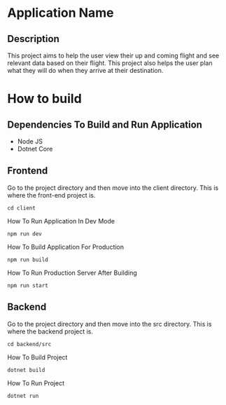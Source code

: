 # Application Name

## Description
 This project aims to help the user view their up and coming flight and see relevant data based on their flight. This project also helps the user plan what they will do when they arrive at their destination.

# How to build
## Dependencies To Build and Run Application
- Node JS
- Dotnet Core

## Frontend
Go to the project directory and then move into the client directory. This is where the front-end project is.
```console
cd client
```
How To Run Application In Dev Mode
```console
npm run dev
```
How To Build Application For Production
```console
npm run build 
```
How To Run Production Server After Building
```console
npm run start
```

## Backend
Go to the project directory and then move into the src directory. This is where the backend project is.
```console
cd backend/src
```
How To Build Project
```console
dotnet build
```
How To Run Project
```console
dotnet run
```